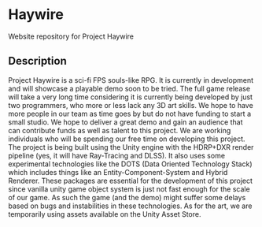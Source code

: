 # Haywire
Website repository for Project Haywire

## Description

Project Haywire is a sci-fi FPS souls-like RPG. It is currently in development and will showcase a playable demo soon to be tried. The full game release will take a very long time considering it is currently being developed by just two programmers, who more or less lack any 3D art skills. We hope to have more people in our team as time goes by but do not have funding to start a small studio. We hope to deliver a great demo and gain an audience that can contribute funds as well as talent to this project. We are working individuals who will be spending our free time on developing this project. The project is being built using the Unity engine with the HDRP+DXR render pipeline (yes, it will have Ray-Tracing and DLSS). It also uses some experimental technologies like the DOTS (Data Oriented Technology Stack) which includes things like an Entity-Component-System and Hybrid Renderer. These packages are essential for the development of this project since vanilla unity game object system is just not fast enough for the scale of our game. As such the game (and the demo) might suffer some delays based on bugs and instabilities in these technologies. As for the art, we are temporarily using assets available on the Unity Asset Store. 
